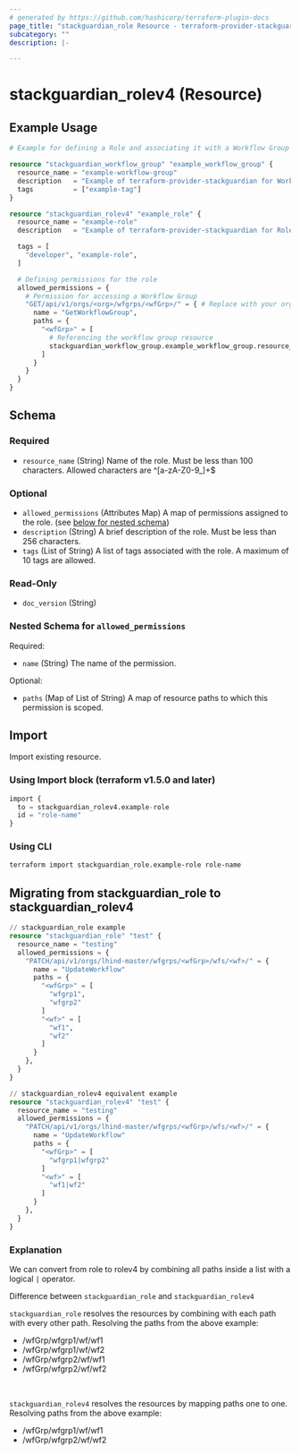 ```yaml
---
# generated by https://github.com/hashicorp/terraform-plugin-docs
page_title: "stackguardian_role Resource - terraform-provider-stackguardian"
subcategory: ""
description: |-

---
```


# stackguardian_rolev4 (Resource)

## Example Usage

```terraform
# Example for defining a Role and associating it with a Workflow Group in StackGuardian

resource "stackguardian_workflow_group" "example_workflow_group" {
  resource_name = "example-workflow-group"
  description   = "Example of terraform-provider-stackguardian for Workflow Group"
  tags          = ["example-tag"]
}

resource "stackguardian_rolev4" "example_role" {
  resource_name = "example-role"
  description   = "Example of terraform-provider-stackguardian for Role"

  tags = [
    "developer", "example-role",
  ]

  # Defining permissions for the role
  allowed_permissions = {
    # Permission for accessing a Workflow Group
    "GET/api/v1/orgs/<org>/wfgrps/<wfGrp>/" = { # Replace with your organization name
      name = "GetWorkflowGroup",
      paths = {
        "<wfGrp>" = [
          # Referencing the workflow group resource
          stackguardian_workflow_group.example_workflow_group.resource_name
        ]
      }
    }
  }
}
```

<!-- schema generated by tfplugindocs -->
## Schema

### Required

- `resource_name` (String) Name of the role. Must be less than 100 characters. Allowed characters are ^[a-zA-Z0-9_]+$

### Optional

- `allowed_permissions` (Attributes Map) A map of permissions assigned to the role. (see [below for nested schema](#nestedatt--allowed_permissions))
- `description` (String) A brief description of the role. Must be less than 256 characters.
- `tags` (List of String) A list of tags associated with the role. A maximum of 10 tags are allowed.

### Read-Only

- `doc_version` (String)

<a id="nestedatt--allowed_permissions"></a>
### Nested Schema for `allowed_permissions`

Required:

- `name` (String) The name of the permission.

Optional:

- `paths` (Map of List of String) A map of resource paths to which this permission is scoped.




## Import

Import existing resource.

### Using Import block (terraform v1.5.0 and later)
```terraform
import {
  to = stackguardian_rolev4.example-role
  id = "role-name"
}
```

### Using CLI
```bash
terraform import stackguardian_role.example-role role-name
```

## Migrating from stackguardian_role to stackguardian_rolev4

```terraform
// stackguardian_role example
resource "stackguardian_role" "test" {
  resource_name = "testing"
  allowed_permissions = {
    "PATCH/api/v1/orgs/lhind-master/wfgrps/<wfGrp>/wfs/<wf>/" = {
      name = "UpdateWorkflow"
      paths = {
        "<wfGrp>" = [
          "wfgrp1",
          "wfgrp2"
        ]
        "<wf>" = [
          "wf1",
          "wf2"
        ]
      }
    },
  }
}

// stackguardian_rolev4 equivalent example
resource "stackguardian_rolev4" "test" {
  resource_name = "testing"
  allowed_permissions = {
    "PATCH/api/v1/orgs/lhind-master/wfgrps/<wfGrp>/wfs/<wf>/" = {
      name = "UpdateWorkflow"
      paths = {
        "<wfGrp>" = [
          "wfgrp1|wfgrp2"
        ]
        "<wf>" = [
          "wf1|wf2"
        ]
      }
    },
  }
}
```

### Explanation

We can convert from role to rolev4 by combining all paths inside a list with a logical `|` operator.

Difference between `stackguardian_role` and `stackguardian_rolev4`

`stackguardian_role` resolves the resources by combining with each path with every other path. Resolving the paths from the above example:

- /wfGrp/wfgrp1/wf/wf1
- /wfGrp/wfgrp1/wf/wf2
- /wfGrp/wfgrp2/wf/wf1
- /wfGrp/wfgrp2/wf/wf2

</br>

`stackguardian_rolev4` resolves the resources by mapping paths one to one. Resolving paths from the above example:

- /wfGrp/wfgrp1/wf/wf1
- /wfGrp/wfgrp2/wf/wf2

